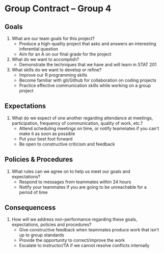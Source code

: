 # Group Contract – Group 4

## Goals

1. What are our team goals for this project?
   - Produce a high-quality project that asks and answers an interesting inferential question
   - Aim for an A on our final grade for the project
2. What do we want to accomplish?
   - Demonstrate the techniques that we have and will learn in STAT 201
3. What skills do we want to develop or refine?
   - Improve our R programming skills
   - Become familiar with git/Github for collaboration on coding projects
   - Practice effective communication skills while working on a group project

## Expectations

1. What do we expect of one another regarding attendance at meetings, participation, frequency of communication, quality of work, etc.?
   - Attend scheduling meetings on time, or notify teammates if you can't make it as soon as possible
   - Put your best foot forward
   - Be open to constructive criticism and feedback

## Policies & Procedures

1. What rules can we agree on to help us meet our goals and expectations?
   - Respond to messages from teammates within 24 hours
   - Notify your teammates if you are going to be unreachable for a period of time

## Consequencess

1. How will we address non-performance regarding these goals, expectations, policies and procedures?
   - Give constructive feedback when teammates produce work that isn't up to group standards
   - Provide the opportunity to correct/improve the work
   - Escalate to instructor/TA if we cannot resolve conflicts internally
